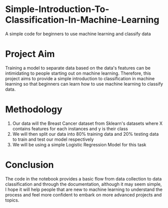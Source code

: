 # Simple-Introduction-To-Classification-In-Machine-Learning
A simple code for beginners to use machine learning and classify data

# Project Aim
Training a model to separate data based on the data's features can be intimidating to people starting out on machine learning. Therefore, this project aims to provide a simple introduction to classification in machine learning so that beginners can learn how to use machine learning to classify data.

# Methodology
1. Our data will the Breast Cancer dataset from Sklearn's datasets where X contains features for each instances and y is their class
2. We will then split our data into 80% training data and 20% testing data to train and test our model respectively
3. We will be using a simple Logistic Regression Model for this task

# Conclusion
The code in the notebook provides a basic flow from data collection to data classification and through the documentation, although it may seem simple, I hope it will help people that are new to machine learning to understand the process and feel more confident to embark on more advanced projects and topics.
